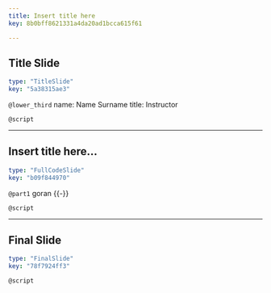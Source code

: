 ```yaml
---
title: Insert title here
key: 8b0bff8621331a4da20ad1bcca615f61

---
```

## Title Slide
  
```yaml
type: "TitleSlide"
key: "5a38315ae3"
```


`@lower_third`
name: Name Surname
title: Instructor


`@script`



---
## Insert title here...
  
```yaml
type: "FullCodeSlide"
key: "b09f844970"
```


`@part1`
goran {{-}}


`@script`



---
## Final Slide
  
```yaml
type: "FinalSlide"
key: "78f7924ff3"
```


`@script`


